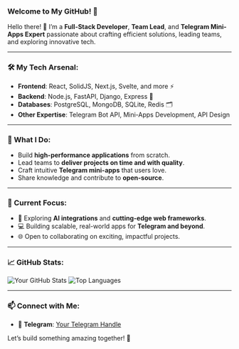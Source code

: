 ### Welcome to My GitHub! 🌟  

Hello there! 👋 I’m a **Full-Stack Developer**, **Team Lead**, and **Telegram Mini-Apps Expert** passionate about crafting efficient solutions, leading teams, and exploring innovative tech.  

---

### 🛠️ My Tech Arsenal:  
- **Frontend**: React, SolidJS, Next.js, Svelte, and more ⚡  
- **Backend**: Node.js, FastAPI, Django, Express 🚀  
- **Databases**: PostgreSQL, MongoDB, SQLite, Redis 🗂️  
- **Other Expertise**: Telegram Bot API, Mini-Apps Development, API Design  

---

### 🌟 What I Do:  
- Build **high-performance applications** from scratch.  
- Lead teams to **deliver projects on time and with quality**.  
- Craft intuitive **Telegram mini-apps** that users love.  
- Share knowledge and contribute to **open-source**.  

---

### 🔭 Current Focus:  
- 🚀 Exploring **AI integrations** and **cutting-edge web frameworks**.  
- 💻 Building scalable, real-world apps for **Telegram and beyond**.  
- 🌐 Open to collaborating on exciting, impactful projects.  

---

### 📈 GitHub Stats:  

![Your GitHub Stats](https://github-readme-stats.vercel.app/api?username=IgorBlink&show_icons=true&theme=radical)
![Top Languages](https://github-readme-stats.vercel.app/api/top-langs/?username=IgorBlink&layout=compact&theme=radical)  

---

### 📫 Connect with Me:  
- 📱 **Telegram**: [Your Telegram Handle](https://t.me/IgorBlink)  

Let’s build something amazing together! 🚀  

